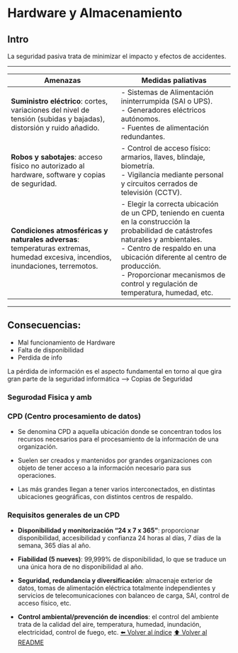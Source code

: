 # Hardware y Almacenamiento
## Intro
La seguridad pasiva trata de minimizar el impacto y efectos de accidentes.

-----
| Amenazas                                      | Medidas paliativas                                                                                                                |
|-----------------------------------------------|------------------------------------------------------------------------------------------------------------------------------------|
| **Suministro eléctrico**: cortes, variaciones del nivel de tensión (subidas y bajadas), distorsión y ruido añadido. | - Sistemas de Alimentación ininterrumpida (SAI o UPS).<br>- Generadores eléctricos autónomos.<br>- Fuentes de alimentación redundantes. |
| **Robos y sabotajes**: acceso físico no autorizado al hardware, software y copias de seguridad.  | - Control de acceso físico: armarios, llaves, blindaje, biometría.<br>- Vigilancia mediante personal y circuitos cerrados de televisión (CCTV). |
| **Condiciones atmosféricas y naturales adversas**: temperaturas extremas, humedad excesiva, incendios, inundaciones, terremotos. | - Elegir la correcta ubicación de un CPD, teniendo en cuenta en la construcción la probabilidad de catástrofes naturales y ambientales.<br>- Centro de respaldo en una ubicación diferente al centro de producción.<br>- Proporcionar mecanismos de control y regulación de temperatura, humedad, etc. |
----------------

## Consecuencias:
* Mal funcionamiento de Hardware
* Falta de disponibilidad
* Perdida de info

La pérdida de información es el aspecto
fundamental en torno al que gira gran parte de la
seguridad informática --> Copias de Seguridad

### Segurodad Fisica y amb


### CPD (Centro procesamiento de datos)
* Se denomina CPD a aquella ubicación donde se concentran todos los recursos necesarios para el procesamiento de la información de una organización.

* Suelen ser creados y mantenidos por grandes organizaciones con objeto de tener acceso a la información necesario para sus operaciones.

* Las más grandes llegan a tener varios  interconectados, en distintas ubicaciones geográficas,
con distintos centros de respaldo.

### Requisitos generales de un CPD

* **Disponibilidad y monitorización “24 x 7 x 365”**:
proporcionar disponibilidad, accesibilidad y confianza 24 horas al días, 7 días de la semana, 365 días al año.

* **Fiabilidad (5 nueves)**: 99,999% de disponibilidad, lo que se traduce un una única hora de no disponibilidad al año.

* **Seguridad, redundancia y diversificación**: almacenaje exterior de datos, tomas de alimentación eléctrica totalmente independientes y servicios de telecomunicaciones con balanceo de carga, SAI, control de acceso físico, etc.

* **Control ambiental/prevención de incendios**: el control del ambiente trata de la calidad del aire, temperatura, humedad, inundación, electricidad, control de fuego, etc.
[⬅️ Volver al índice](./Index.md)
[⬆️ Volver al README](/README.md)
